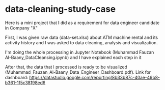 # data-cleaning-study-case

Here is a mini project that I did as a requirement for data engineer candidate in Company "X"

First, I was given raw data (data-set.xlsx) about ATM machine rental and its activity history and I was asked to data cleaning, analysis and visualization. 

I'm doing the whole processing in Jupyter Notebook (Muhammad Fauzan Al-Baany_DataCleansing.ipynb) and I have explained each step in it

After that, the data that I processed is ready to be visualized (Muhammad_Fauzan_Al-Baany_Data_Engineer_Dashboard.pdf). Link for dashboard: https://datastudio.google.com/reporting/8b33b87c-40ae-49b8-b361-1f5c38198ed6 
